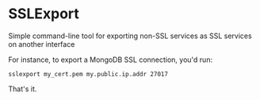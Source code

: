 # SSLExport

Simple command-line tool for exporting non-SSL services as SSL services on another interface

For instance, to export a MongoDB SSL connection, you'd run:

    sslexport my_cert.pem my.public.ip.addr 27017
    
That's it.

